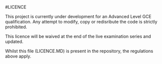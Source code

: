 #LICENCE

This project is currently under development for an Advanced Level GCE qualification. Any attempt to modify, copy or redisribute the code is strictly prohibited.

This licence will be waived at the end of the live examination series and updated.

Whilst this file (LICENCE.MD) is present in the repository, the regulations above apply.
